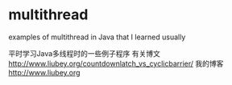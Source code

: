 multithread
===========

examples of multithread in Java that I learned usually

平时学习Java多线程时的一些例子程序
有关博文
http://www.liubey.org/countdownlatch_vs_cyclicbarrier/
我的博客
http://www.liubey.org
